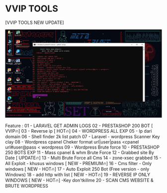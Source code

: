 # VVIP TOOLS
[VVIP TOOLS NEW UPDATE]

<img src="https://raw.githubusercontent.com/ClayHaxor/vvip-tools/main/clayhaxor3.png">

Feature : 
01 - LARAVEL GET ADMIN LOGS
02 - PRESTASHOP 200 BOT [ VVIP🔥]
03 - Reverse ip [ HOT🔥]
04 - WORDPRESS ALL EXP
05 - Ip dari domain
06 - Shell finder 2k list patch
07 - Laravel - wordpress Scanner Key clay
08 - Wordpress cpanel Cheker format url|user|pass <cpanel url#user@pass < wordpress
09 - Wordpress Brute force
10 - PRESTASHOP 250 BOTS EXP
11 - Mass cpanel & whm Brute Force
12 - Grabbed site By Date [ UPDATE🔥]
13 - Multi Brute Force all Cms
14 - zone-xsec grabbed
15 - All Exploit - khusus windows [ NEW - PREMIUM🔥]
16 - Cms filter - Only windows [ NEW - HOT🔥]
17 - Auto Exploit 250 Bot (Free version - only Windows)
18 - add http with list [ NEW - HOT🔥]
19 - REVERSE IP ONLY WINDOWS [ NEW - HOT🔥] -Key don'tkillme
20 - SCAN CMS WEBSITE & BRUTE WORDPRESS
